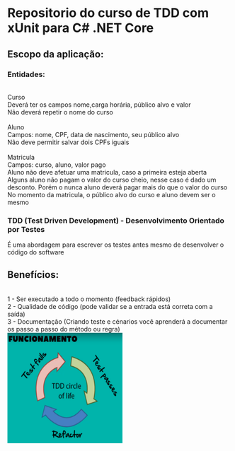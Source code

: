 # Repositorio do curso de TDD com xUnit para C# .NET Core


## Escopo da aplicação:
### Entidades:
<br>Curso
<br>Deverá ter os campos nome,carga horária, público alvo e valor
<br> Não deverá repetir o nome do curso
<br>
<br>Aluno
<br>Campos: nome, CPF, data de nascimento, seu público alvo
<br>Não deve permitir salvar dois CPFs iguais
<br>
<br>Matricula
<br>Campos: curso, aluno, valor pago
<br>Aluno não deve afetuar uma matricula, caso a primeira esteja aberta
<br>Alguns aluno não pagam o valor do curso cheio, nesse caso é dado um desconto. Porém o nunca aluno deverá pagar mais do que o valor do curso
<br>No momento da matricula, o público alvo do curso e aluno devem ser o mesmo


### TDD (Test Driven Development) - Desenvolvimento Orientado por Testes 
<p>
É uma abordagem para escrever os testes antes mesmo de desenvolver o código do software</p>
<h2> Benefícios: </h2>
<br>1 - Ser executado a todo o momento (feedback rápidos)
<br>2 - Qualidade de código (pode validar se a entrada está correta com a saída)
<br>3 - Documentação (Criando teste e cénarios você aprenderá a documentar os passo a passo do método ou regra)
<br><img src="test/img/Screenshot_1.png" width="260" height="250">
